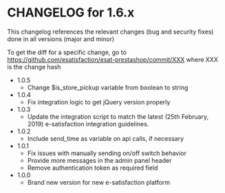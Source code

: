 CHANGELOG for 1.6.x
===================

This changelog references the relevant changes (bug and security fixes) done
in all versions (major and minor)

To get the diff for a specific change, go to https://github.com/esatisfaction/esat-prestashop/commit/XXX where
XXX is the change hash

* 1.0.5
  * Change $is_store_pickup variable from boolean to string
* 1.0.4
  * Fix integration logic to get jQuery version properly
* 1.0.3
  * Update the integration script to match the latest (25th February, 2019) e-satisfaction integration guidelines.
* 1.0.2
  * Include send_time as variable on api calls, if necessary
* 1.0.1
  * Fix issues with manually sending on/off switch behavior
  * Provide more messages in the admin panel header
  * Remove authentication token as required field
* 1.0.0
  * Brand new version for new e-satisfaction platform
